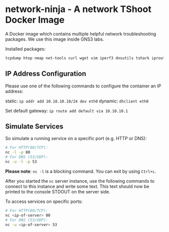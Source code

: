 # network-ninja - A network TShoot Docker Image
A Docker image which contains multiple helpful network troubleshooting packages. We use this image inside GNS3 labs.

Installed packages:
```bash
tcpdump htop nmap net-tools curl wget vim iperf3 dnsutils tshark iproute2 iputils-ping isc-dhcp-client apache2 traceroute netcat openssh-server snmp snmpd consul
```

## IP Address Configuration
Please use one of the following commands to configure the container an IP address:

static: `ip addr add 10.10.10.10/24 dev eth0`
dynamic: `dhclient eth0`

Set default gateway: `ip route add default via 10.10.10.1`

## Simulate Services
So simulate a running service on a specific port (e.g. HTTP or DNS):
```bash
# For HTTP(80/TCP):
nc -l -p 80
# For DNS (53/UDP):
nc -u -l -p 53
```
**Please note**: `nc -l` is a blocking command. You can exit by using `Ctrl+c`.

After you started the `nc` server instance, use the following commands to connect to this instance and write some text. This text should now be printed to the console STDOUT on the server side.

To access services on specific ports:
```bash
# For HTTP(80/TCP):
nc <ip-of-server> 80
# For DNS (53/UDP):
nc -u <ip-of-server> 53
```

